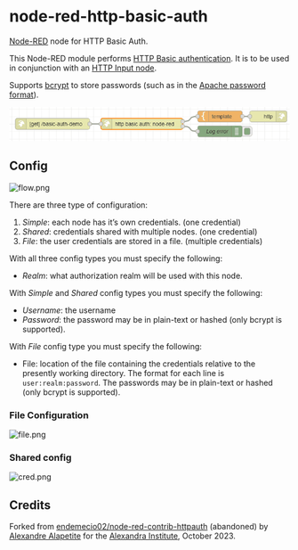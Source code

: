 # node-red-http-basic-auth

[Node-RED](https://nodered.org/) node for HTTP Basic Auth.

This Node-RED module performs [HTTP Basic authentication](https://developer.mozilla.org/docs/Web/HTTP/Authentication).
It is to be used in conjunction with an [HTTP Input node](https://cookbook.nodered.org/http/create-an-http-endpoint).

Supports [bcrypt](https://en.wikipedia.org/wiki/Bcrypt) to store passwords
(such as in the [Apache password format](https://httpd.apache.org/docs/current/misc/password_encryptions.html)).

![flow.png](images/flow.png)

## Config

![flow.png](images/config.png)

There are three type of configuration:

1. *Simple*: each node has it’s own credentials. (one credential)
2. *Shared*: credentials shared with multiple nodes. (one credential)
3. *File*: the user credentials are stored in a file. (multiple credentials)

With all three config types you must specify the following:

- *Realm*: what authorization realm will be used with this node.

With *Simple* and *Shared* config types you must specify the following:

- *Username*: the username
- *Password*: the password may be in plain-text or hashed (only bcrypt is supported).

With *File* config type you must specify the following:

- File: location of the file containing the credentials relative to the presently working directory.
	The format for each line is `user:realm:password`.
	The passwords may be in plain-text or hashed (only bcrypt is supported).

### File Configuration

![file.png](images/file.png)

### Shared config

![cred.png](images/cred.png)

## Credits

Forked from [endemecio02/node-red-contrib-httpauth](https://github.com/endemecio02/node-red-contrib-httpauth) (abandoned)
by [Alexandre Alapetite](https://github.com/Alkarex) for the [Alexandra Institute](https://alexandra.dk/), October 2023.
